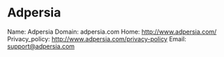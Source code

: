 
# Adpersia

Name: Adpersia
Domain: adpersia.com
Home: http://www.adpersia.com/
Privacy_policy: http://www.adpersia.com/privacy-policy
Email: support@adpersia.com

